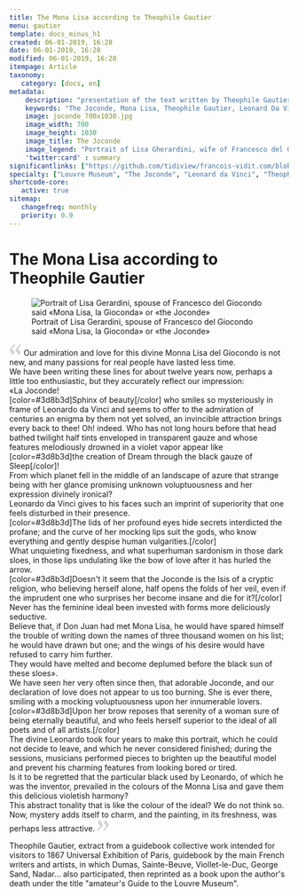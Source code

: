 ```yaml
---
title: The Mona Lisa according to Theophile Gautier
menu: gautier
template: docs_minus_h1
created: 06-01-2019, 16:28
date: 06-01-2019, 16:28
modified: 06-01-2019, 16:28
itempage: Article
taxonomy:
   category: [docs, en]
metadata:
    description: "presentation of the text written by Theophile Gautier in 1867 on the portrait of Lisa Gherardini, wife of Francesco del Giocondo, known as «Monna Lisa, the Gioconda» or «the Joconde»."
    keywords: "The Joconde, Mona Lisa, Theophile Gautier, Leonard Da Vinci"
    image: joconde_700x1030.jpg
    image_width: 700
    image_height: 1030
    image_title: The Joconde
    image_legend: "Portrait of Lisa Gherardini, wife of Francesco del Giocondo, known as «Monna Lisa, the Gioconda» or «the Joconde»"
    'twitter:card' : summary
significantlinks: ["https://github.com/tidiview/francois-vidit.com/blob/develop/user/sites/docs/pages/01.home/01.paris/01.louvre/la-joconde/gautier/docs.en.md"]
specialty: ["Louvre Museum", "The Joconde", "Leonard da Vinci", "Theophile Gautier"]
shortcode-core:
   active: true
sitemap:
   changefreq: monthly
   priority: 0.9
---
```

# The Mona Lisa according to Theophile Gautier

<figure><picture>
<source
sizes="(max-width: 767px) 98vw, (min-width: 959px) 50vw, 86vw"
srcset="
/user/sites/docs/pages/01.home/01.paris/01.louvre/01.la-joconde/01.vasari/la-joconde-280.webp 280w,
/user/sites/docs/pages/01.home/01.paris/01.louvre/01.la-joconde/01.vasari/la-joconde-380.webp 380w,
/user/sites/docs/pages/01.home/01.paris/01.louvre/01.la-joconde/01.vasari/la-joconde-480.webp 480w,
/user/sites/docs/pages/01.home/01.paris/01.louvre/01.la-joconde/01.vasari/la-joconde-640.webp 640w,
/user/sites/docs/pages/01.home/01.paris/01.louvre/01.la-joconde/01.vasari/la-joconde-840.webp 840w,
/user/sites/docs/pages/01.home/01.paris/01.louvre/01.la-joconde/01.vasari/la-joconde-1280.webp 1280w,
/user/sites/docs/pages/01.home/01.paris/01.louvre/01.la-joconde/01.vasari/la-joconde-1600.webp 1600w,
/user/sites/docs/pages/01.home/01.paris/01.louvre/01.la-joconde/01.vasari/la-joconde-1920.webp 1920w"
type="image/webp" />
<img
src="/user/sites/docs/pages/01.home/01.paris/01.louvre/01.la-joconde/01.vasari/la-joconde-840.jpg" title="Portrait of Lisa Gerardini, spouse of Francesco del Giocondo said «Mona Lisa, la Gioconda» or «the Joconde»" alt="Portrait of Lisa Gerardini, spouse of Francesco del Giocondo said «Mona Lisa, la Gioconda» or «the Joconde»" class="class-diane-img"
sizes="(max-width: 767px) 98vw, (min-width: 959px) 50vw, 86vw"
srcset="
/user/sites/docs/pages/01.home/01.paris/01.louvre/01.la-joconde/01.vasari/la-joconde-280.jpg 280w,
/user/sites/docs/pages/01.home/01.paris/01.louvre/01.la-joconde/01.vasari/la-joconde-380.jpg 380w,
/user/sites/docs/pages/01.home/01.paris/01.louvre/01.la-joconde/01.vasari/la-joconde-480.jpg 480w,
/user/sites/docs/pages/01.home/01.paris/01.louvre/01.la-joconde/01.vasari/la-joconde-640.jpg 640w,
/user/sites/docs/pages/01.home/01.paris/01.louvre/01.la-joconde/01.vasari/la-joconde-840.jpg 840w,
/user/sites/docs/pages/01.home/01.paris/01.louvre/01.la-joconde/01.vasari/la-joconde-1280.jpg 1280w,
/user/sites/docs/pages/01.home/01.paris/01.louvre/01.la-joconde/01.vasari/la-joconde-1600.jpg 1600w,
/user/sites/docs/pages/01.home/01.paris/01.louvre/01.la-joconde/01.vasari/la-joconde-1920.jpg 1920w" id="zephyr_et_flore">
</picture><figcaption>Portrait of Lisa Gerardini, spouse of Francesco del Giocondo said «Mona Lisa, la Gioconda» or «the Joconde»</figcaption></figure>

<span><svg xmlns="http://www.w3.org/2000/svg" width="22px" height="22px" viewBox="0 0 78 78" fill="lightgrey" opacity="1"><path d="M76.5 9.0009L57.0898 32.605c-.88226 1.10283-.88226 1.54397-.88226 1.76454 0 1.10286 1.76455 3.30857 2.8674 4.632l13.0167 14.99877L61.50123 74.9545 50.4727 59.51456c-2.87047-3.97028-10.80793-15.88413-10.80793-19.19267 0-1.76458.6617-2.4263 6.6171-9.7051C60.8395 12.74754 63.04522 10.98297 70.98575 3.0455L76.5 9.00092zm-38.16172 0L18.9281 32.605c-.88228 1.10283-.88228 1.54397-.88228 1.76454 0 1.10286 1.76457 3.30857 2.86742 4.632L33.92688 54.0003 23.3395 74.9545 12.30793 59.51456C9.44053 55.54428 1.5 43.63043 1.5 40.3219c0-1.76458.6617-2.4263 6.6171-9.7051C22.67475 12.74754 24.88043 10.98297 32.82097 3.0455l5.51732 5.9554z"/></svg></span> 
Our admiration and love for this divine Monna Lisa del Giocondo is not new, and many passions for real people have lasted less time.  
We have been writing these lines for about twelve years now, perhaps a little too enthusiastic, but they accurately reflect our impression:  
«La Joconde!   
[color=#3d8b3d]Sphinx of beauty[/color] who smiles so mysteriously in frame of Leonardo da Vinci and seems to offer to the admiration of centuries an enigma by them not yet solved, an invincible attraction brings every back to thee! 
Oh! indeed. Who has not long hours before that head bathed twilight half tints enveloped in transparent gauze and whose features melodiously drowned in a violet vapor appear like [color=#3d8b3d]the creation of Dream through the  black gauze of Sleep[/color]!  
From which planet fell in the middle of an landscape of azure that strange being with her glance promising unknown voluptuousness and her expression divinely ironical?  
Leonardo da Vinci gives to his faces such an imprint of superiority that one feels disturbed in their presence.  
[color=#3d8b3d]The lids of her profound eyes hide secrets interdicted the profane; and the curve of her mocking lips suit the gods, who know everything and gently despise human vulgarities.[/color]  
What unquieting fixedness, and what superhuman sardonism in those dark sloes, in those lips undulating like the bow of love after it has hurled the arrow.  
[color=#3d8b3d]Doesn't it seem that the Joconde is the Isis of a cryptic religion, who believing herself alone, half opens the folds of her veil, even if the imprudent one who surprises her become insane and die for it?[/color]  
Never has the feminine ideal been invested with forms more deliciously seductive.  
Believe that, if Don Juan had met Mona Lisa, he would have spared himself the trouble of writing down the names of three thousand women on his list; 
he would have drawn but one; and the wings of his desire would have refused to carry him further.  
They would have melted and become deplumed before the black sun of these sloes».   
We have seen her very often since then, that adorable Joconde, and our declaration of love does not appear to us too burning. 
She is ever there, smiling with a mocking voluptuousness upon her innumerable lovers.  
[color=#3d8b3d]Upon her brow reposes that serenity of a woman sure of being eternally beautiful, and who feels herself superior to the ideal of all poets and of all artists.[/color]  
The divine Leonardo took four years to make this portrait, which he could not decide to leave, and which he never considered finished; 
during the sessions, musicians performed pieces to brighten up the beautiful model and prevent his charming features from looking bored or tired.  
Is it to be regretted that the particular black used by Leonardo, of which he was the inventor, prevailed in the colours of the Monna Lisa and gave them this delicious violetish harmony?  
This abstract tonality that is like the colour of the ideal? 
We do not think so.  
Now, mystery adds itself to charm, and the painting, in its freshness, was perhaps less attractive. <span><svg xmlns="http://www.w3.org/2000/svg" width="22px" height="22px" viewBox="0 0 78 78" fill="lightgrey" opacity="1"><path d="M1.5 68.9991L20.9102 45.395c.88226-1.10283.88226-1.54397.88226-1.76454 0-1.10286-1.76455-3.30857-2.8674-4.632L5.90836 23.9997 16.49877 3.0455 27.5273 18.48544c2.87047 3.97028 10.80793 15.88413 10.80793 19.19267 0 1.76458-.6617 2.4263-6.6171 9.7051C17.1605 65.25246 14.95478 67.01703 7.01425 74.9545L1.5 68.99908zm38.16172 0L59.0719 45.395c.88228-1.10283.88228-1.54397.88228-1.76454 0-1.10286-1.76457-3.30857-2.86742-4.632L44.07312 23.9997 54.6605 3.0455l11.03157 15.43992C68.55947 22.45572 76.5 34.36957 76.5 37.6781c0 1.76458-.6617 2.4263-6.6171 9.7051C55.32526 65.25246 53.11957 67.01703 45.17904 74.9545l-5.51732-5.9554z"/></svg></span>

Theophile Gautier, extract from a guidebook collective work intended for visitors to 1867 Universal Exhibition of Paris, guidebook by the main French writers and artists, in which Dumas, Sainte-Beuve, Viollet-le-Duc, George Sand, Nadar... also participated, then reprinted as a book upon the author's death under the title "amateur's Guide to the Louvre Museum".